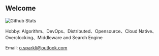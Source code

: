 ## Welcome

![Github Stats](https://github-readme-stats.vercel.app/api?username=luoyuctl&show_icons=true)

Hobby: Algorithm、DevOps、Distributed、Opensource、Cloud Native、Overclocking、Middleware and Search Engine<br>

Email: o.sparkli@outlook.com 

